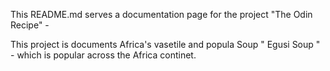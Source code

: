 This README.md serves a documentation page for the project "The Odin Recipe" - 

This project is documents Africa's vasetile and popula Soup " Egusi Soup " - which is popular across the Africa continet.